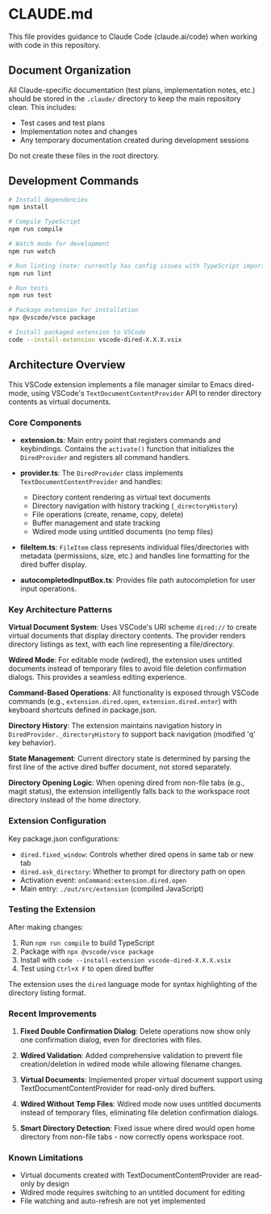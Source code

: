 # CLAUDE.md

This file provides guidance to Claude Code (claude.ai/code) when working with code in this repository.

## Document Organization

All Claude-specific documentation (test plans, implementation notes, etc.) should be stored in the `.claude/` directory to keep the main repository clean. This includes:
- Test cases and test plans
- Implementation notes and changes
- Any temporary documentation created during development sessions

Do not create these files in the root directory.

## Development Commands

```bash
# Install dependencies
npm install

# Compile TypeScript
npm run compile

# Watch mode for development
npm run watch

# Run linting (note: currently has config issues with TypeScript imports)
npm run lint

# Run tests
npm run test

# Package extension for installation
npx @vscode/vsce package

# Install packaged extension to VSCode
code --install-extension vscode-dired-X.X.X.vsix
```

## Architecture Overview

This VSCode extension implements a file manager similar to Emacs dired-mode, using VSCode's `TextDocumentContentProvider` API to render directory contents as virtual documents.

### Core Components

- **extension.ts**: Main entry point that registers commands and keybindings. Contains the `activate()` function that initializes the `DiredProvider` and registers all command handlers.

- **provider.ts**: The `DiredProvider` class implements `TextDocumentContentProvider` and handles:
  - Directory content rendering as virtual text documents
  - Directory navigation with history tracking (`_directoryHistory`)
  - File operations (create, rename, copy, delete)
  - Buffer management and state tracking
  - Wdired mode using untitled documents (no temp files)

- **fileItem.ts**: `FileItem` class represents individual files/directories with metadata (permissions, size, etc.) and handles line formatting for the dired buffer display.

- **autocompletedInputBox.ts**: Provides file path autocompletion for user input operations.

### Key Architecture Patterns

**Virtual Document System**: Uses VSCode's URI scheme `dired://` to create virtual documents that display directory contents. The provider renders directory listings as text, with each line representing a file/directory.

**Wdired Mode**: For editable mode (wdired), the extension uses untitled documents instead of temporary files to avoid file deletion confirmation dialogs. This provides a seamless editing experience.

**Command-Based Operations**: All functionality is exposed through VSCode commands (e.g., `extension.dired.open`, `extension.dired.enter`) with keyboard shortcuts defined in package.json.

**Directory History**: The extension maintains navigation history in `DiredProvider._directoryHistory` to support back navigation (modified 'q' key behavior).

**State Management**: Current directory state is determined by parsing the first line of the active dired buffer document, not stored separately.

**Directory Opening Logic**: When opening dired from non-file tabs (e.g., magit status), the extension intelligently falls back to the workspace root directory instead of the home directory.

### Extension Configuration

Key package.json configurations:
- `dired.fixed_window`: Controls whether dired opens in same tab or new tab
- `dired.ask_directory`: Whether to prompt for directory path on open
- Activation event: `onCommand:extension.dired.open`
- Main entry: `./out/src/extension` (compiled JavaScript)

### Testing the Extension

After making changes:
1. Run `npm run compile` to build TypeScript
2. Package with `npx @vscode/vsce package`
3. Install with `code --install-extension vscode-dired-X.X.X.vsix`
4. Test using `Ctrl+X F` to open dired buffer

The extension uses the `dired` language mode for syntax highlighting of the directory listing format.

### Recent Improvements

1. **Fixed Double Confirmation Dialog**: Delete operations now show only one confirmation dialog, even for directories with files.

2. **Wdired Validation**: Added comprehensive validation to prevent file creation/deletion in wdired mode while allowing filename changes.

3. **Virtual Documents**: Implemented proper virtual document support using TextDocumentContentProvider for read-only dired buffers.

4. **Wdired Without Temp Files**: Wdired mode now uses untitled documents instead of temporary files, eliminating file deletion confirmation dialogs.

5. **Smart Directory Detection**: Fixed issue where dired would open home directory from non-file tabs - now correctly opens workspace root.

### Known Limitations

- Virtual documents created with TextDocumentContentProvider are read-only by design
- Wdired mode requires switching to an untitled document for editing
- File watching and auto-refresh are not yet implemented